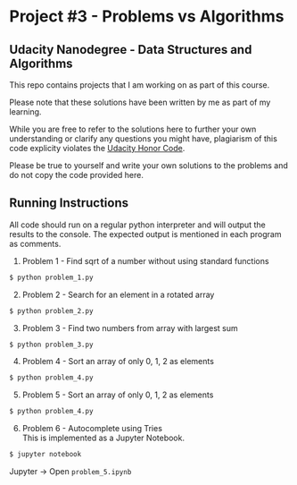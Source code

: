 # Project #3 - Problems vs Algorithms
## Udacity Nanodegree - Data Structures and Algorithms

This repo contains projects that I am working on as part of this course.

Please note that these solutions have been written by me as part of my learning.

While you are free to refer to the solutions here to further your own understanding or clarify any questions you might have,
plagiarism of this code explicity violates the [Udacity Honor Code](https://www.udacity.com/legal/en-us/honor-code).

Please be true to yourself and write your own solutions to the problems and do not copy the code provided here.

## Running Instructions
All code should run on a regular python interpreter and will output the results
to the console. The expected output is mentioned in each program as comments.

1. Problem 1 - Find sqrt of a number without using standard functions
```bash
$ python problem_1.py
```

2. Problem 2 - Search for an element in a rotated array
```bash
$ python problem_2.py
```

3. Problem 3 - Find two numbers from array with largest sum
```bash
$ python problem_3.py
```

4. Problem 4 - Sort an array of only 0, 1, 2 as elements
```bash
$ python problem_4.py
```

5. Problem 5 - Sort an array of only 0, 1, 2 as elements
```bash
$ python problem_4.py
```

6. Problem 6 - Autocomplete using Tries\
This is implemented as a Jupyter Notebook.
```bash
$ jupyter notebook
```

Jupyter -> Open `problem_5.ipynb`

